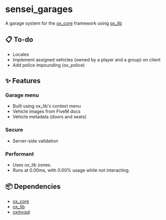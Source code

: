 # sensei_garages

A garage system for the [ox_core](https://github.com/overextended/ox_core) framework using [ox_lib](https://github.com/overextended/ox_lib)

## 📋 To-do

- Locales
- Implement assigned vehicles (owned by a player and a group) on client
- Add police impounding (ox_police)

## ✨ Features

### Garage menu

- Built using ox_lib's context menu
- Vehicle images from FiveM docs
- Vehicle metadata (doors and seats)

### Secure

- Server-side validation

### Performant

- Uses ox_lib zones.
- Runs at 0.00ms, with 0.00% usage while not interacting.

## 📦 Dependencies

- [ox_core](https://github.com/overextended/ox_core)
- [ox_lib](https://github.com/overextended/ox_lib)
- [oxmysql](https://github.com/overextended/oxmysql)
